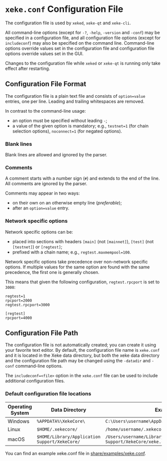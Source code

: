 # `xeke.conf` Configuration File

The configuration file is used by `xeked`, `xeke-qt` and `xeke-cli`.

All command-line options (except for `-?`, `-help`, `-version` and `-conf`) may be specified in a configuration file, and all configuration file options (except for `includeconf`) may also be specified on the command line. Command-line options override values set in the configuration file and configuration file options override values set in the GUI.

Changes to the configuration file while `xeked` or `xeke-qt` is running only take effect after restarting.

## Configuration File Format

The configuration file is a plain text file and consists of `option=value` entries, one per line. Leading and trailing whitespaces are removed.

In contrast to the command-line usage:
- an option must be specified without leading `-`;
- a value of the given option is mandatory; e.g., `testnet=1` (for chain selection options), `noconnect=1` (for negated options).

### Blank lines

Blank lines are allowed and ignored by the parser.

### Comments

A comment starts with a number sign (`#`) and extends to the end of the line. All comments are ignored by the parser.

Comments may appear in two ways:
- on their own on an otherwise empty line (_preferable_);
- after an `option=value` entry.

### Network specific options

Network specific options can be:
- placed into sections with headers `[main]` (not `[mainnet]`), `[test]` (not `[testnet]`) or `[regtest]`;
- prefixed with a chain name; e.g., `regtest.maxmempool=100`.

Network specific options take precedence over non-network specific options.
If multiple values for the same option are found with the same precedence, the
first one is generally chosen.

This means that given the following configuration, `regtest.rpcport` is set to `3000`:

```
regtest=1
rpcport=2000
regtest.rpcport=3000

[regtest]
rpcport=4000
```

## Configuration File Path

The configuration file is not automatically created; you can create it using your favorite text editor. By default, the configuration file name is `xeke.conf` and it is located in the Xeke data directory, but both the xeke data directory and the configuration file path may be changed using the `-datadir` and `-conf` command-line options.

The `includeconf=<file>` option in the `xeke.conf` file can be used to include additional configuration files.

### Default configuration file locations

Operating System | Data Directory | Example Path
-- | -- | --
Windows | `%APPDATA%\XekeCore\` | `C:\Users\username\AppData\Roaming\XekeCore\xeke.conf`
Linux | `$HOME/.xekecore/` | `/home/username/.xekecore/xeke.conf`
macOS | `$HOME/Library/Application Support/XekeCore/` | `/Users/username/Library/Application Support/XekeCore/xeke.conf`

You can find an example xeke.conf file in [share/examples/xeke.conf](../share/examples/xeke.conf).
